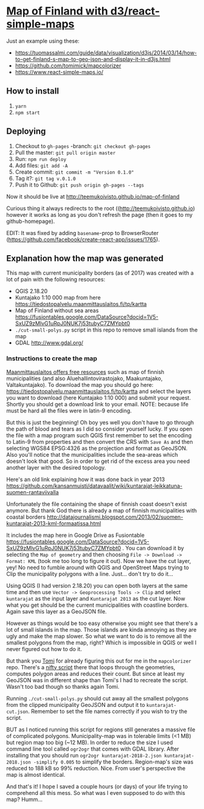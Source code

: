 # [Map of Finland with d3/react-simple-maps](http://teemukoivisto.github.io/map-of-finland)

Just an example using these:  
* https://tuomassalmi.com/guide/data/visualization/d3js/2014/03/14/how-to-get-finland-s-map-to-geo-json-and-display-it-in-d3js.html
* https://github.com/tomimick/mapcolorizer
* https://www.react-simple-maps.io/

## How to install

1) `yarn`
2) `npm start`

## Deploying

1) Checkout to `gh-pages` -branch: `git checkout gh-pages`
2) Pull the master: `git pull origin master`
3) Run: `npm run deploy`
4) Add files: `git add -A`
5) Create commit: `git commit -m "Version 0.1.0"`
6) Tag it?: `git tag v.0.1.0`
7) Push it to Github: `git push origin gh-pages --tags`

Now it should be live at http://teemukoivisto.github.io/map-of-finland

Curious thing it always redirects to the root ((http://teemukoivisto.github.io) however it works as long as you don't refresh the page (then it goes to my github-homepage).

EDIT: It was fixed by adding `basename`-prop to BrowserRouter (https://github.com/facebook/create-react-app/issues/1765).

## Explanation how the map was generated

This map with current municipality borders (as of 2017) was created with a lot of pain with the following resources:

* QGIS 2.18.20
* Kuntajako 1:10 000 map from here https://tiedostopalvelu.maanmittauslaitos.fi/tp/kartta
* Map of Finland without sea areas https://fusiontables.google.com/DataSource?docid=1V5-SxUZ9zMlvG1uRpJ0NUK7j53tubyC7ZMYpbt0
* `./cut-small-polys.py` script in this repo to remove small islands from the map
* GDAL http://www.gdal.org/

### Instructions to create the map

[Maanmittauslaitos offers free resources](https://www.maanmittauslaitos.fi/asioi-verkossa/avoimien-aineistojen-tiedostopalvelu) such as map of finnish municipalities (and also Aluehallintovirastojako, Maakuntajako, Valtakuntajako). To download the map you should go here: https://tiedostopalvelu.maanmittauslaitos.fi/tp/kartta and select the layers you want to download (here Kuntajako 1:10 000) and submit your request. Shortly you should get a download link to your email. NOTE: because life must be hard all the files were in latin-9 encoding.

But this is just the beginning! Oh boy yes well you don't have to go through the path of blood and tears as I did so consider yourself lucky. If you open the file with a map program such QGIS first remember to set the encoding to Latin-9 from properties and then convert the CRS with `Save As` and then selecting WGS84 EPSG:4326 as the projection and format as GeoJSON. Also you'll notice that the municipalities include the sea-areas which doesn't look that good. So in order to get rid of the excess area you need another layer with the desired topology.

Here's an old link explaining how it was done back in year 2013 https://github.com/kansanmuisti/datavaalit/wiki/kuntarajat-leikkatuna-suomen-rantaviivalla

Unfortunately the file containing the shape of finnish coast doesn't exist anymore. But thank God there is already a map of finnish municipalities with coastal borders http://datajournalismi.blogspot.com/2013/02/suomen-kuntarajat-2013-kml-formaatissa.html

It includes the map here in Google Drive as Fusiontable https://fusiontables.google.com/DataSource?docid=1V5-SxUZ9zMlvG1uRpJ0NUK7j53tubyC7ZMYpbt0 . You can download it by selecting the `Map of geometry` and then choosing `File -> Download -> Format: KML` (took me too long to figure it out). Now we have the cut layer, yey! No need to fumble around with QGIS and OpenStreet Maps trying to Clip the municipality polygons with a line. Just... don't try to do it...

Using QGIS (I had version 2.18.20) you can open both layers at the same time and then use `Vector -> Geoprocessing Tools -> Clip` and select `kuntarajat` as the input layer and `Kuntarajat 2013` as the cut layer. Now what you get should be the current municipalities with coastline borders. Again save this layer as a GeoJSON file.

However as things would be too easy otherwise you might see that there's a lot of small islands in the map. Those islands are kinda annoying as they are ugly and make the map slower. So what we want to do is to remove all the smallest polygons from the map, right? Which is impossible in QGIS or well I never figured out how to do it.

But thank you [Tomi](https://github.com/tomimick) for already figuring this out for me in the `mapcolorizer` repo. There's a [nifty script](https://github.com/tomimick/mapcolorizer/blob/master/data-finland/data-raw/conv.py) there that loops through the geometries, computes polygon areas and reduces their count. But since at least my GeoJSON was in different shape than Tomi's I had to recreate the script. Wasn't too bad though so thanks again Tomi.

Running `./cut-small-polys.py` should cut away all the smallest polygons from the clipped municipality GeoJSON and output it to `kuntarajat-cut.json`. Remember to set the file names correctly if you wish to try the script.

BUT as I noticed running this script for regions still generates a massive file of complicated polygons. Municipality-map was in tolerable limits (<1 MB) but region map too big (~12 MB). In order to reduce the size I used command line tool called `ogr2ogr` that comes with GDAL library. After installing that you should run `ogr2ogr kuntarajat-2018-2.json kuntarajat-2018.json -simplify 0.005` to simplify the borders. Region-map's size was reduced to 188 kB so 99% reduction. Nice. From user's perspective the map is almost identical.

And that's it! I hope I saved a couple hours (or days) of your life trying to comprehend all this mess. So what was I even supposed to do with this map? Humm...
